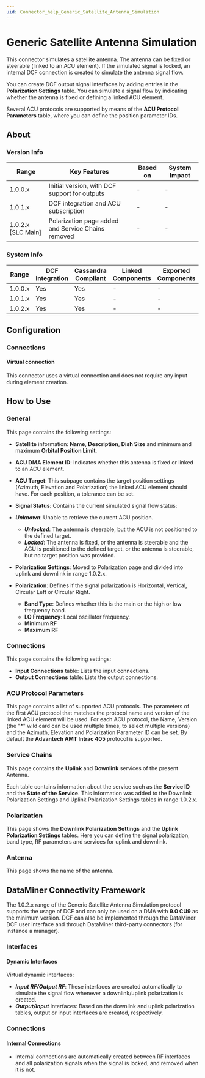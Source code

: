 ```yaml
---
uid: Connector_help_Generic_Satellite_Antenna_Simulation
---
```


# Generic Satellite Antenna Simulation

This connector simulates a satellite antenna. The antenna can be fixed or steerable (linked to an ACU element). If the simulated signal is locked, an internal DCF connection is created to simulate the antenna signal flow.

You can create DCF output signal interfaces by adding entries in the **Polarization Settings** table. You can simulate a signal flow by indicating whether the antenna is fixed or defining a linked ACU element.

Several ACU protocols are supported by means of the **ACU Protocol Parameters** table, where you can define the position parameter IDs.

## About

### Version Info

| **Range**            | **Key Features**                                   | **Based on** | **System Impact** |
|----------------------|----------------------------------------------------|--------------|-------------------|
| 1.0.0.x              | Initial version, with DCF support for outputs      | -            | -                 |
| 1.0.1.x              | DCF integration and ACU subscription               | -            | -                 |
| 1.0.2.x [SLC Main]   | Polarization page added and Service Chains removed | -            | -                 |

### System Info

| Range     | DCF Integration     | Cassandra Compliant     | Linked Components     | Exported Components     |
|-----------|---------------------|-------------------------|-----------------------|-------------------------|
| 1.0.0.x   | Yes                 | Yes                     | -                     | -                       |
| 1.0.1.x   | Yes                 | Yes                     | -                     | -                       |
| 1.0.2.x   | Yes                 | Yes                     | -                     | -                       |

## Configuration

### Connections

#### Virtual connection

This connector uses a virtual connection and does not require any input during element creation.

## How to Use

### General

This page contains the following settings:

- **Satellite** information: **Name**, **Description**, **Dish Size** and minimum and maximum **Orbital Position Limit**.

- **ACU DMA Element ID**: Indicates whether this antenna is fixed or linked to an ACU element.

- **ACU Target**: This subpage contains the target position settings (Azimuth, Elevation and Polarization) the linked ACU element should have. For each position, a tolerance can be set.

- **Signal Status**: Contains the current simulated signal flow status:

- ***Unknown***: Unable to retrieve the current ACU position.
  - ***Unlocked***: The antenna is steerable, but the ACU is not positioned to the defined target.
  - ***Locked***: The antenna is fixed, or the antenna is steerable and the ACU is positioned to the defined target, or the antenna is steerable, but no target position was provided.

- **Polarization Settings**: Moved to Polarization page and divided into uplink and downlink in range 1.0.2.x.

- **Polarization**: Defines if the signal polarization is Horizontal, Vertical, Circular Left or Circular Right.
  - **Band Type**: Defines whether this is the main or the high or low frequency band.
  - **LO Frequency**: Local oscillator frequency.
  - **Minimum RF**
  - **Maximum RF**

### Connections

This page contains the following settings:

- **Input Connections** table: Lists the input connections.
- **Output Connections** table: Lists the output connections.

### ACU Protocol Parameters

This page contains a list of supported ACU protocols. The parameters of the first ACU protocol that matches the protocol name and version of the linked ACU element will be used. For each ACU protocol, the Name, Version (the "\*" wild card can be used multiple times, to select multiple versions) and the Azimuth, Elevation and Polarization Parameter ID can be set. By default the **Advantech AMT Intrac 405** protocol is supported.

### Service Chains

This page contains the **Uplink** and **Downlink** services of the present Antenna.

Each table contains information about the service such as the **Service ID** and the **State of the Service**. This information was added to the Downlink Polarization Settings and Uplink Polarization Settings tables in range 1.0.2.x.

### Polarization

This page shows the **Downlink Polarization Settings** and the **Uplink Polarization Settings** tables. Here you can define the signal polarization, band type, RF parameters and services for uplink and downlink.

### Antenna

This page shows the name of the antenna.

## DataMiner Connectivity Framework

The 1.0.2.x range of the Generic Satellite Antenna Simulation protocol supports the usage of DCF and can only be used on a DMA with **9.0 CU9** as the minimum version. DCF can also be implemented through the DataMiner DCF user interface and through DataMiner third-party connectors (for instance a manager).

### Interfaces

#### Dynamic Interfaces

Virtual dynamic interfaces:

- ***Input RF/Output RF***: These interfaces are created automatically to simulate the signal flow whenever a downlink/uplink polarization is created.
- ***Output/Input*** interfaces: Based on the downlink and uplink polarization tables, output or input interfaces are created, respectively.

### Connections

#### Internal Connections

- Internal connections are automatically created between RF interfaces and all polarization signals when the signal is locked, and removed when it is not.
